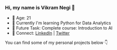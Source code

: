 ### Hi, my name is Vikram Negi 👋

- 🌱 Age: 21
- 🔭 Currently I'm learning Python for Data Analytics
- 🗿 Future Task: Complete course: Introduction to AI
- 🚀 Connect: [LinkedIn](https://www.linkedin.com/in/vikram-singh-negi/) | [Twitter](https://twitter.com/lostvikx)

You can find some of my personal projects below 👇
